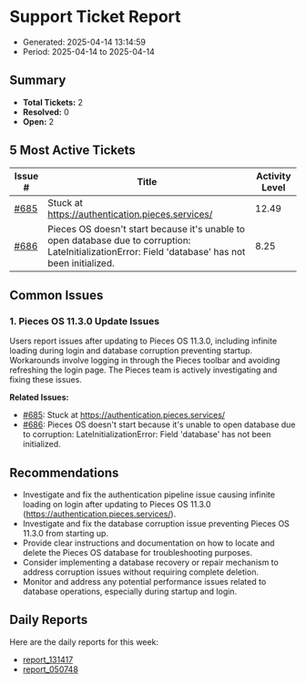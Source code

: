 # Support Ticket Report
- Generated: 2025-04-14 13:14:59
- Period: 2025-04-14 to 2025-04-14

## Summary
- **Total Tickets:** 2
- **Resolved:** 0
- **Open:** 2

## 5 Most Active Tickets
| Issue # | Title | Activity Level |
|---------|-------|----------------|
| [#685](https://github.com/pieces-app/support/issues/685) | Stuck at https://authentication.pieces.services/ | 12.49 |
| [#686](https://github.com/pieces-app/support/issues/686) | Pieces OS doesn't start because it's unable to open database due to corruption: LateInitializationError: Field 'database' has not been initialized. | 8.25 |

## Common Issues
### 1. Pieces OS 11.3.0 Update Issues
Users report issues after updating to Pieces OS 11.3.0, including infinite loading during login and database corruption preventing startup.  Workarounds involve logging in through the Pieces toolbar and avoiding refreshing the login page. The Pieces team is actively investigating and fixing these issues.

**Related Issues:**
- [#685](https://github.com/pieces-app/support/issues/685): Stuck at https://authentication.pieces.services/
- [#686](https://github.com/pieces-app/support/issues/686): Pieces OS doesn't start because it's unable to open database due to corruption: LateInitializationError: Field 'database' has not been initialized.


## Recommendations
- Investigate and fix the authentication pipeline issue causing infinite loading on login after updating to Pieces OS 11.3.0 (https://authentication.pieces.services/).
- Investigate and fix the database corruption issue preventing Pieces OS 11.3.0 from starting up.
- Provide clear instructions and documentation on how to locate and delete the Pieces OS database for troubleshooting purposes.
- Consider implementing a database recovery or repair mechanism to address corruption issues without requiring complete deletion.
- Monitor and address any potential performance issues related to database operations, especially during startup and login.

## Daily Reports
Here are the daily reports for this week:

- [report_131417](daily/2025-04-14/report_131417.md)
- [report_050748](daily/2025-04-14/report_050748.md)
